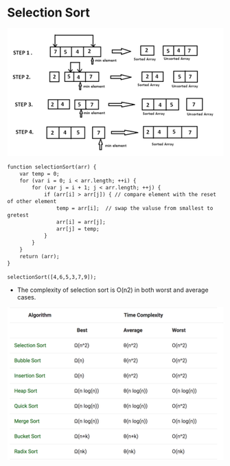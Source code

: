 # Selection Sort 

![alt text](/images/selectionsort.png)

```
function selectionSort(arr) {
    var temp = 0;
    for (var i = 0; i < arr.length; ++i) {
        for (var j = i + 1; j < arr.length; ++j) {
            if (arr[i] > arr[j]) { // compare element with the reset of other element
                temp = arr[i];  // swap the valuse from smallest to gretest
                arr[i] = arr[j];
                arr[j] = temp;
            }
        }
    }
    return (arr);
}

selectionSort([4,6,5,3,7,9]);

```



* The complexity of selection sort is O(n2)  in both worst and average cases.


![alt text](/images/complexity.png)